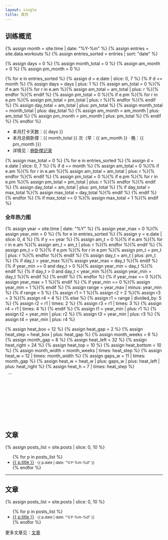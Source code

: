 ```yaml
---
layout: single
title: 首页
---
```


## 训练概览
{% assign month = site.time | date: "%Y-%m" %}
{% assign entries = site.data.workouts %}
{% assign entries_sorted = entries | sort: "date" %}

{% assign days = 0 %}
{% assign month_total = 0 %}
{% assign am_month = 0 %}
{% assign pm_month = 0 %}

{% for e in entries_sorted %}
  {% assign d = e.date | slice: 0, 7 %}
  {% if d == month %}
    {% assign days = days | plus: 1 %}
    {% assign am_total = 0 %}{% if e.am %}{% for r in e.am %}{% assign am_total = am_total | plus: r %}{% endfor %}{% endif %}
    {% assign pm_total = 0 %}{% if e.pm %}{% for r in e.pm %}{% assign pm_total = pm_total | plus: r %}{% endfor %}{% endif %}
    {% assign day_total = am_total | plus: pm_total %}
    {% assign month_total = month_total | plus: day_total %}
    {% assign am_month = am_month | plus: am_total %}
    {% assign pm_month = pm_month | plus: pm_total %}
  {% endif %}
{% endfor %}

- 本月打卡天数：{{ days }}
- 本月总俯卧撑：{{ month_total }} 次（早：{{ am_month }} · 晚：{{ pm_month }}）
- 详情见：[俯卧撑记录](/workout/)

{% assign max_total = 0 %}
{% for e in entries_sorted %}
  {% assign d = e.date | slice: 0, 7 %}
  {% if d == month %}
    {% assign am_total = 0 %}{% if e.am %}{% for r in e.am %}{% assign am_total = am_total | plus: r %}{% endfor %}{% endif %}
    {% assign pm_total = 0 %}{% if e.pm %}{% for r in e.pm %}{% assign pm_total = pm_total | plus: r %}{% endfor %}{% endif %}
    {% assign day_total = am_total | plus: pm_total %}
    {% if day_total > max_total %}{% assign max_total = day_total %}{% endif %}
  {% endif %}
{% endfor %}
{% if max_total == 0 %}{% assign max_total = 1 %}{% endif %}

### 全年热力图
{% assign year = site.time | date: "%Y" %}
{% assign year_max = 0 %}{% assign year_min = 0 %}
{% for e in entries_sorted %}
  {% assign y = e.date | slice: 0, 4 %}
  {% if y == year %}
    {% assign am_t = 0 %}{% if e.am %}{% for r in e.am %}{% assign am_t = am_t | plus: r %}{% endfor %}{% endif %}
    {% assign pm_t = 0 %}{% if e.pm %}{% for r in e.pm %}{% assign pm_t = pm_t | plus: r %}{% endfor %}{% endif %}
    {% assign day_t = am_t | plus: pm_t %}
    {% if day_t > year_max %}{% assign year_max = day_t %}{% endif %}
    {% if year_min == 0 and day_t > 0 %}{% assign year_min = day_t %}{% endif %}
    {% if day_t > 0 and day_t < year_min %}{% assign year_min = day_t %}{% endif %}
  {% endif %}
{% endfor %}
{% if year_max == 0 %}{% assign year_max = 1 %}{% endif %}
{% if year_min == 0 %}{% assign year_min = 1 %}{% endif %}
{% assign range = year_max | minus: year_min %}
{% if range < 5 %}
  {% assign r1 = 1 %}{% assign r2 = 2 %}{% assign r3 = 3 %}{% assign r4 = 4 %}
{% else %}
  {% assign r1 = range | divided_by: 5 %}
  {% assign r2 = r1 | times: 2 %}
  {% assign r3 = r1 | times: 3 %}
  {% assign r4 = r1 | times: 4 %}
{% endif %}
{% assign t1 = year_min | plus: r1 %}
{% assign t2 = year_min | plus: r2 %}
{% assign t3 = year_min | plus: r3 %}
{% assign t4 = year_min | plus: r4 %}

{% assign heat_box = 12 %}
{% assign heat_gap = 2 %}
{% assign heat_step = heat_box | plus: heat_gap %}
{% assign month_weeks = 6 %}
{% assign month_gap = 8 %}
{% assign heat_left = 32 %}
{% assign heat_right = 24 %}
{% assign heat_top = 10 %}
{% assign heat_bottom = 10 %}
{% assign month_width = month_weeks | times: heat_step %}
{% assign heat_w = 12 | times: month_width %}
{% assign gaps_w = 11 | times: month_gap %}
{% assign heat_w = heat_w | plus: gaps_w | plus: heat_left | plus: heat_right %}
{% assign heat_h = 7 | times: heat_step %}
<div class="heatmap-scroll">
  <svg width="{{ heat_w }}" height="{{ heat_h | plus: heat_top | plus: heat_bottom | plus: 24 }}" viewBox="0 0 {{ heat_w }} {{ heat_h | plus: heat_top | plus: heat_bottom | plus: 24 }}" xmlns="http://www.w3.org/2000/svg">
    <g transform="translate(0, {{ heat_top }})">
      {% for m in (1..12) %}
      {% assign mm = m %}{% if m < 10 %}{% assign mm = "0" | append: m %}{% endif %}
      {% assign month_str = year | append: "-" | append: mm %}
      {% assign first_day = month_str | append: "-01" %}
      {% assign first_w = first_day | date: "%w" | plus: 0 %}
      {% assign m_index = m | minus: 1 %}
      {% assign mw = month_width | times: m_index %}
      {% assign mg = month_gap | times: m_index %}
      {% assign month_offset = heat_left | plus: mw | plus: mg %}
      {% for i in (1..31) %}
        {% assign dd = i %}{% if i < 10 %}{% assign dd = "0" | append: i %}{% endif %}
        {% assign day_date = month_str | append: "-" | append: dd %}
        {% assign d_m = day_date | date: "%Y-%m" %}
        {% if d_m == month_str %}
          {% assign dow = day_date | date: "%w" | plus: 0 %}
          {% assign col_base = i | minus: 1 | plus: first_w %}
          {% assign col = col_base | divided_by: 7 %}
          {% assign col_px = col | times: heat_step %}
          {% assign x = month_offset | plus: col_px %}
          {% assign y = dow | times: heat_step %}
          {% assign day_total = 0 %}
          {% for e in entries_sorted %}
            {% if e.date == day_date %}
              {% assign am_t = 0 %}{% if e.am %}{% for r in e.am %}{% assign am_t = am_t | plus: r %}{% endfor %}{% endif %}
              {% assign pm_t = 0 %}{% if e.pm %}{% for r in e.pm %}{% assign pm_t = pm_t | plus: r %}{% endfor %}{% endif %}
              {% assign day_total = am_t | plus: pm_t %}
            {% endif %}
          {% endfor %}
          {% assign fill = "#ebedf0" %}
          {% if day_total > 0 and day_total <= t1 %}{% assign fill = "#c6e48b" %}{% endif %}
          {% if day_total > t1 and day_total <= t2 %}{% assign fill = "#a5d76e" %}{% endif %}
          {% if day_total > t2 and day_total <= t3 %}{% assign fill = "#7bc96f" %}{% endif %}
          {% if day_total > t3 and day_total <= t4 %}{% assign fill = "#239a3b" %}{% endif %}
          {% if day_total > t4 %}{% assign fill = "#196127" %}{% endif %}
          <rect x="{{ x }}" y="{{ y }}" width="{{ heat_box }}" height="{{ heat_box }}" rx="2" ry="2" fill="{{ fill }}"><title>{{ day_date }}: {{ day_total }} 次</title></rect>
        {% endif %}
      {% endfor %}
      {% endfor %}
      {% assign label_y = heat_h | plus: 16 %}
      {% for m in (1..12) %}
        {% assign m_index = m | minus: 1 %}
        {% assign mw = month_width | times: m_index %}
        {% assign mg = month_gap | times: m_index %}
        {% assign month_offset = heat_left | plus: mw | plus: mg %}
        {% assign half_month = month_width | divided_by: 2 %}
        {% assign lx = month_offset | plus: half_month %}
        <text class="month-label" x="{{ lx }}" y="{{ label_y }}" text-anchor="middle">{{ m }}</text>
      {% endfor %}
    </g>
  </svg>
</div>


## 文章
{% assign posts_list = site.posts | slice: 0, 10 %}
<ul>
{% for p in posts_list %}
  <li><a href="{{ p.url }}">{{ p.title }}</a> <small>· {{ p.date | date: "%Y-%m-%d" }}</small></li>
{% endfor %}
</ul>

<hr class="section-sep" />

## 文章
{% assign posts_list = site.posts | slice: 0, 10 %}
<ul>
{% for p in posts_list %}
  <li><a href="{{ p.url }}">{{ p.title }}</a> <small>· {{ p.date | date: "%Y-%m-%d" }}</small></li>
{% endfor %}
</ul>

更多文章见：[文章](/blog/)
